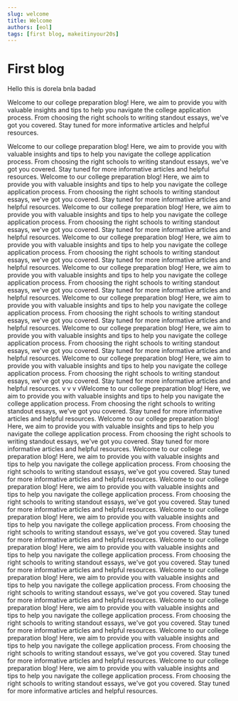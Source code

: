 ```yaml
---
slug: welcome
title: Welcome
authors: [eol]
tags: [first blog, makeitinyour20s]
---
```


# First blog

Hello this is dorela bnla badad

Welcome to our college preparation blog! Here, we aim to provide you with valuable insights and tips to help you navigate the college application process. From choosing the right schools to writing standout essays, we've got you covered. Stay tuned for more informative articles and helpful resources.
<!--truncate-->
Welcome to our college preparation blog! Here, we aim to provide you with valuable insights and tips to help you navigate the college application process. From choosing the right schools to writing standout essays, we've got you covered. Stay tuned for more informative articles and helpful resources.
Welcome to our college preparation blog! Here, we aim to provide you with valuable insights and tips to help you navigate the college application process. From choosing the right schools to writing standout essays, we've got you covered. Stay tuned for more informative articles and helpful resources.
Welcome to our college preparation blog! Here, we aim to provide you with valuable insights and tips to help you navigate the college application process. From choosing the right schools to writing standout essays, we've got you covered. Stay tuned for more informative articles and helpful resources.
Welcome to our college preparation blog! Here, we aim to provide you with valuable insights and tips to help you navigate the college application process. From choosing the right schools to writing standout essays, we've got you covered. Stay tuned for more informative articles and helpful resources.
Welcome to our college preparation blog! Here, we aim to provide you with valuable insights and tips to help you navigate the college application process. From choosing the right schools to writing standout essays, we've got you covered. Stay tuned for more informative articles and helpful resources.
Welcome to our college preparation blog! Here, we aim to provide you with valuable insights and tips to help you navigate the college application process. From choosing the right schools to writing standout essays, we've got you covered. Stay tuned for more informative articles and helpful resources.
Welcome to our college preparation blog! Here, we aim to provide you with valuable insights and tips to help you navigate the college application process. From choosing the right schools to writing standout essays, we've got you covered. Stay tuned for more informative articles and helpful resources.
Welcome to our college preparation blog! Here, we aim to provide you with valuable insights and tips to help you navigate the college application process. From choosing the right schools to writing standout essays, we've got you covered. Stay tuned for more informative articles and helpful resources.
v
v
v
vWelcome to our college preparation blog! Here, we aim to provide you with valuable insights and tips to help you navigate the college application process. From choosing the right schools to writing standout essays, we've got you covered. Stay tuned for more informative articles and helpful resources.
Welcome to our college preparation blog! Here, we aim to provide you with valuable insights and tips to help you navigate the college application process. From choosing the right schools to writing standout essays, we've got you covered. Stay tuned for more informative articles and helpful resources.
Welcome to our college preparation blog! Here, we aim to provide you with valuable insights and tips to help you navigate the college application process. From choosing the right schools to writing standout essays, we've got you covered. Stay tuned for more informative articles and helpful resources.
Welcome to our college preparation blog! Here, we aim to provide you with valuable insights and tips to help you navigate the college application process. From choosing the right schools to writing standout essays, we've got you covered. Stay tuned for more informative articles and helpful resources.
Welcome to our college preparation blog! Here, we aim to provide you with valuable insights and tips to help you navigate the college application process. From choosing the right schools to writing standout essays, we've got you covered. Stay tuned for more informative articles and helpful resources.
Welcome to our college preparation blog! Here, we aim to provide you with valuable insights and tips to help you navigate the college application process. From choosing the right schools to writing standout essays, we've got you covered. Stay tuned for more informative articles and helpful resources.
Welcome to our college preparation blog! Here, we aim to provide you with valuable insights and tips to help you navigate the college application process. From choosing the right schools to writing standout essays, we've got you covered. Stay tuned for more informative articles and helpful resources.
Welcome to our college preparation blog! Here, we aim to provide you with valuable insights and tips to help you navigate the college application process. From choosing the right schools to writing standout essays, we've got you covered. Stay tuned for more informative articles and helpful resources.
Welcome to our college preparation blog! Here, we aim to provide you with valuable insights and tips to help you navigate the college application process. From choosing the right schools to writing standout essays, we've got you covered. Stay tuned for more informative articles and helpful resources.
Welcome to our college preparation blog! Here, we aim to provide you with valuable insights and tips to help you navigate the college application process. From choosing the right schools to writing standout essays, we've got you covered. Stay tuned for more informative articles and helpful resources.